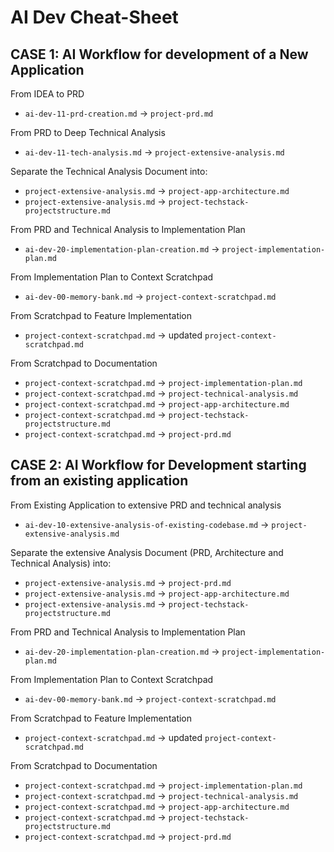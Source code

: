 # AI Dev Cheat-Sheet

## CASE 1: AI Workflow for development of a New Application

From IDEA to PRD
- `ai-dev-11-prd-creation.md` -> `project-prd.md`

From PRD to Deep Technical Analysis
- `ai-dev-11-tech-analysis.md` -> `project-extensive-analysis.md`

Separate the Technical Analysis Document into:
  - `project-extensive-analysis.md` -> `project-app-architecture.md`
  - `project-extensive-analysis.md` -> `project-techstack-projectstructure.md`

From PRD and Technical Analysis to Implementation Plan
- `ai-dev-20-implementation-plan-creation.md` -> `project-implementation-plan.md`

From Implementation Plan to Context Scratchpad
- `ai-dev-00-memory-bank.md` -> `project-context-scratchpad.md`

From Scratchpad to Feature Implementation
- `project-context-scratchpad.md` -> updated `project-context-scratchpad.md`

From Scratchpad to Documentation
- `project-context-scratchpad.md` -> `project-implementation-plan.md`
- `project-context-scratchpad.md` -> `project-technical-analysis.md`
- `project-context-scratchpad.md` -> `project-app-architecture.md`
- `project-context-scratchpad.md` -> `project-techstack-projectstructure.md`
- `project-context-scratchpad.md` -> `project-prd.md`


## CASE 2: AI Workflow for Development starting from an existing application

From Existing Application to extensive PRD and technical analysis
- `ai-dev-10-extensive-analysis-of-existing-codebase.md` -> `project-extensive-analysis.md`

Separate the extensive Analysis Document (PRD, Architecture and Technical Analysis) into:
  - `project-extensive-analysis.md` -> `project-prd.md`
  - `project-extensive-analysis.md` -> `project-app-architecture.md`
  - `project-extensive-analysis.md` -> `project-techstack-projectstructure.md`

From PRD and Technical Analysis to Implementation Plan
- `ai-dev-20-implementation-plan-creation.md` -> `project-implementation-plan.md`

From Implementation Plan to Context Scratchpad
- `ai-dev-00-memory-bank.md` -> `project-context-scratchpad.md`

From Scratchpad to Feature Implementation
- `project-context-scratchpad.md` -> updated `project-context-scratchpad.md`

From Scratchpad to Documentation
- `project-context-scratchpad.md` -> `project-implementation-plan.md`
- `project-context-scratchpad.md` -> `project-technical-analysis.md`
- `project-context-scratchpad.md` -> `project-app-architecture.md`
- `project-context-scratchpad.md` -> `project-techstack-projectstructure.md`
- `project-context-scratchpad.md` -> `project-prd.md`
